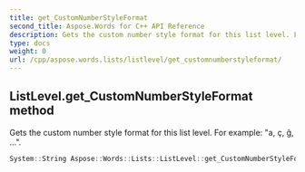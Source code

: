 ```yaml
---
title: get_CustomNumberStyleFormat
second_title: Aspose.Words for C++ API Reference
description: Gets the custom number style format for this list level. For example: "a, ç, ĝ, ...". 
type: docs
weight: 0
url: /cpp/aspose.words.lists/listlevel/get_customnumberstyleformat/
---
```

## ListLevel.get_CustomNumberStyleFormat method


Gets the custom number style format for this list level. For example: "a, ç, ĝ, ...".

```cpp
System::String Aspose::Words::Lists::ListLevel::get_CustomNumberStyleFormat()
```

